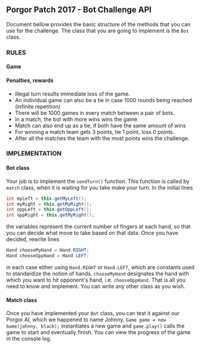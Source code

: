 ## Porgor Patch 2017 - Bot Challenge API ##

Document bellow provides the basic structure of the methods that you can use for the challenge. The class that you are going to implement is the `Bot` class.

### RULES ###
#### Game ####


#### Penalties, rewards ####
* Illegal turn results immediate loss of the game.
* An individual game can also be a tie in case 1000 rounds being reached (infinite repetition)
* There will be 1000 games in every match between a pair of bots.
* In a match, the bot with more wins wins the game
* Match can also end up as a tie, if both have the same amount of wins
* For winning a match team gets 3 points, tie 1 point, loss 0 points.
* After all the matches the team with the most points wins the challenge.

### IMPLEMENTATION ###
#### Bot class ####
Your job is to implement the `sendTurn()` function. This function is called by `match` class, when it is waiting for you take make your turn. In the initial lines
```java
int myLeft = this.getMyLeft();
int myRight = this.getMyRight();
int oppLeft = this.getOppLeft();
int oppRight = this.getMyRight();
```
the variables represent the current number of fingers at each hand, so that you can decide what move to take based on that data. 
Once you have decided, rewrite lines 
```java
Hand chooseMyHand = Hand.RIGHT;
Hand chooseOppHand = Hand.LEFT;
```
in each case either using `Hand.RIGHT` or `Hand.LEFT`, which are constants used to standardize the notion of hands. `chooseMyHand` designates the hand with which you want to hit opponent's hand, i.e. `chooseOppHand`.
That is all you need to know and implement. You can write any other class as you
wish.

#### Match class ####
Once you have implemented your `Bot` class, you can test it against our Porgor AI, which we happened to name Johnny. 
`Game game = new Game(johnny, black);` instantiates a new game and `game.play()` calls the game to start and eventually finish. You can view the progress of the game in the console log.